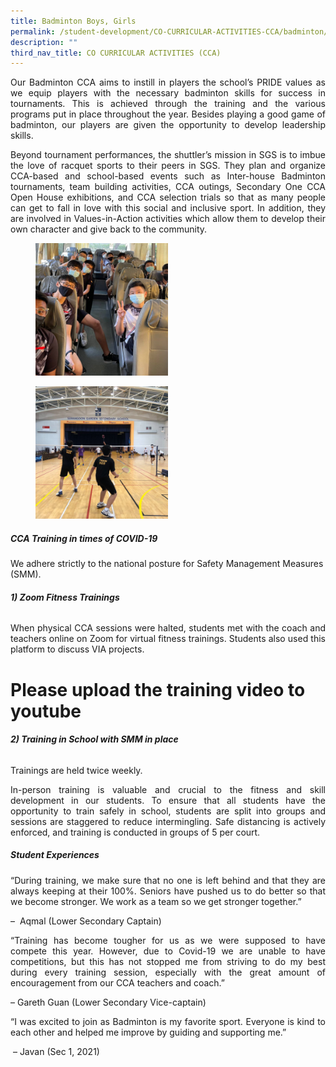 ```yaml
---
title: Badminton Boys, Girls
permalink: /student-development/CO-CURRICULAR-ACTIVITIES-CCA/badminton/
description: ""
third_nav_title: CO CURRICULAR ACTIVITIES (CCA)
---
```




<p style="text-align: justify;"> Our Badminton CCA aims to instill in players the school’s PRIDE values as we equip players with the necessary badminton skills for success in tournaments. This is achieved through the training and the various programs put in place throughout the year. Besides playing a good game of badminton, our players are given the opportunity to develop leadership skills. </p>

<p style="text-align: justify;">  Beyond tournament performances, the shuttler’s mission in SGS is to imbue the love of racquet sports to their peers in SGS. They plan and organize CCA-based and school-based events such as Inter-house Badminton tournaments, team building activities, CCA outings, Secondary One CCA Open House exhibitions, and CCA selection trials so that as many people can get to fall in love with this social and inclusive sport. In addition, they are involved in Values-in-Action activities which allow them to develop their own character and give back to the community. </p>

<figure>
	<a href="/images/CCA%20Badminton/Slide2-250x250.png" target = "_blank"> <img src="/images/CCA%20Badminton/Slide2-250x250.png"
    style="width:50%"></a>
<figcaption>
	<strong> </strong>
	</figcaption>
</figure>

<figure>
	<a href="/images/CCA%20Badminton/Slide1-250x250.png" target = "_blank"> <img src="/images/CCA%20Badminton/Slide1-250x250.png"
    style="width:50%"></a>
<figcaption>
	<strong> </strong>
	</figcaption>
</figure>

##### **CCA Training in times of COVID-19**

We adhere strictly to the national posture for Safety Management Measures (SMM).

###### **1) Zoom Fitness Trainings**

<p style="text-align: justify;"> When physical CCA sessions were halted, students met with the coach and teachers online on Zoom for virtual fitness trainings. Students also used this platform to discuss VIA projects. </p>

# Please upload the training video to youtube

###### **2) Training in School with SMM in place**

Trainings are held twice weekly.

<p style="text-align: justify;"> In-person training is valuable and crucial to the fitness and skill development in our students. To ensure that all students have the opportunity to train safely in school, students are split into groups and sessions are staggered to reduce intermingling. Safe distancing is actively enforced, and training is conducted in groups of 5 per court. </p>

##### **Student Experiences**

<p style="text-align: justify;"> “During training, we make sure that no one is left behind and that they are always keeping at their 100%. Seniors have pushed us to do better so that we become stronger. We work as a team so we get stronger together.” </p>

–  Aqmal (Lower Secondary Captain)

<p style="text-align: justify;"> “Training has become tougher for us as we were supposed to have compete this year. However, due to Covid-19 we are unable to have competitions, but this has not stopped me from striving to do my best during every training session, especially with the great amount of encouragement from our CCA teachers and coach.” </p>

– Gareth Guan (Lower Secondary Vice-captain)

<p style="text-align: justify;"> “I was excited to join as Badminton is my favorite sport. Everyone is kind to each other and helped me improve by guiding and supporting me.” </p>

 – Javan (Sec 1, 2021)